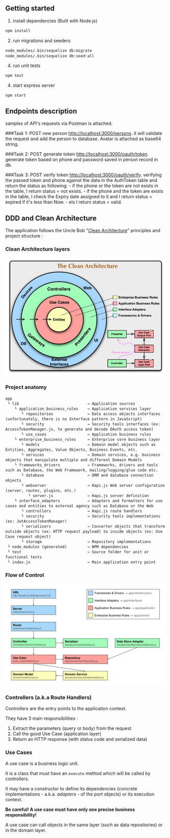 ## Getting started

1. install dependencies (Built with Node.js)

```sh
npm install
```

2. run migrations and seeders

```sh
node_modules/.bin/sequelize db:migrate
node_modules/.bin/sequelize db:seed:all
```

4. run unit tests

```sh
npm test
```

4. start express server

```
npm start
```

## Endpoints description

samples of API's requests via Postman is attached.

###Task 1:
POST new person [http://localhost:3000/persons](http://localhost:3000/persons).
it will validate the request and add the person to database. Avatar is attached as base64 string.

###Task 2:
POST generate token [http://localhost:3000/oauth/token](http://localhost:3000/oauth/token).
generate token based on phone and password saved in person record in db.

###Task 3:
POST verify token [http://localhost:3000/oauth/verify](http://localhost:3000/oauth/verify).
verifying the passed token and phone against the data in the AuthToken table and return the status as following: - if the phone or the token are not exists in the table, I return status = not exists. - if the phone and the token are exists in the table, I check the Expiry date assigned to it and I return status = expired if it's less than Now. - els I return status = valid.

## DDD and Clean Architecture

The application follows the Uncle Bob "[Clean Architecture](https://8thlight.com/blog/uncle-bob/2012/08/13/the-clean-architecture.html)" principles and project structure :

### Clean Architecture layers

![Schema of flow of Clean Architecture](/doc/Uncle_Bob_Clean_Architecture.jpg)

### Project anatomy

```
app
 └ lib                              → Application sources
    └ application_business_rules    → Application services layer
       └ repositories               → Data access objects interfaces (unfortunately, there is no Interface pattern in JavaScript)
       └ security                   → Security tools interfaces (ex: AccessTokenManager.js, to generate and decode OAuth access token)
       └ use_cases                  → Application business rules
    └ enterprise_business_rules     → Enterprise core business layer
       └ models                     → Domain model objects such as Entities, Aggregates, Value Objects, Business Events, etc.
       └ services                   → Domain services, e.g. business objects that manipulate multiple and different Domain Models
    └ frameworks_drivers            → Frameworks, drivers and tools such as Database, the Web Framework, mailing/logging/glue code etc.
       └ database                   → ORM and database connection objects
       └ webserver                  → Hapi.js Web server configuration (server, routes, plugins, etc.)
          └ server.js               → Hapi.js server definition
    └ interface_adapters            → Adapters and formatters for use cases and entities to external agency such as Database or the Web
       └ controllers                → Hapi.js route handlers
       └ security                   → Security tools implementations (ex: JwtAccessTokenManager)
       └ serializers                → Converter objects that transform outside objects (ex: HTTP request payload) to inside objects (ex: Use Case request object)
       └ storage                    → Repository implementations
 └ node_modules (generated)         → NPM dependencies
 └ test                             → Source folder for unit or functional tests
 └ index.js                         → Main application entry point
```

### Flow of Control

![Schema of flow of Control](/doc/Hapijs_Clean_Architecture.svg)

### Controllers (a.k.a Route Handlers)

Controllers are the entry points to the application context.

They have 3 main responsibilities :

1. Extract the parameters (query or body) from the request
2. Call the good Use Case (application layer)
3. Return an HTTP response (with status code and serialized data)

### Use Cases

A use case is a business logic unit.

It is a class that must have an `execute` method which will be called by controllers.

It may have a constructor to define its dependencies (concrete implementations - a.k.a. _adapters_ - of the _port_ objects) or its execution context.

**Be careful! A use case must have only one precise business responsibility!**

A use case can call objects in the same layer (such as data repositories) or in the domain layer.
